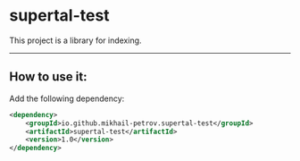 # supertal-test
This project is a library for indexing.

---

## How to use it:

Add the following dependency:
````XML
<dependency>
    <groupId>io.github.mikhail-petrov.supertal-test</groupId>
    <artifactId>supertal-test</artifactId>
    <version>1.0</version>
</dependency>
````
